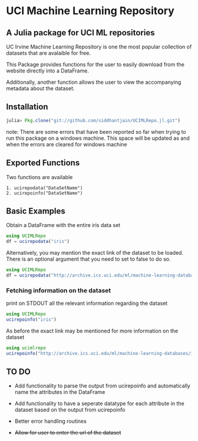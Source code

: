 UCI Machine Learning Repository
===============================

A Julia package for UCI ML repositories
-----------------------------------------------------------------------

UC Irvine Machine Learning Repository is one the most popular collection of datasets that are avalaible for free. 

This Package provides functions for the user to easily download from the website directly into a DataFrame. 

Additionally, another function allows the user to view the accompanying metadata about the dataset.

## Installation

```julia
julia> Pkg.clone("git://github.com/siddhantjain/UCIMLRepo.jl.git")
```
note: There are some errors that have been reported so far when trying to run this package on a windows machine. This space will be updated as and when the errors are cleared for windows machine

## Exported Functions

Two functions are available

	1. ucirepodata("DataSetName")
	2. ucirepoinfo("DataSetName")

## Basic Examples

Obtain a DataFrame with the entire iris data set

```julia
using UCIMLRepo
df = ucirepodata("iris") 
```

Alternatively, you may mention the exact link of the dataset to be loaded. There is an optional argument that you need to set to false to do so.

```julia
using UCIMLRepo
df = ucirepodata("http://archive.ics.uci.edu/ml/machine-learning-databases/iris/iris.data",false) 
```

### Fetching information on the dataset

print on STDOUT all the relevant information regarding the dataset 

```julia
using UCIMLRepo
ucirepoinfo("iris") 
```
As before the exact link may be mentioned for more information on the dataset
```julia
using ucimlrepo
ucirepoinfo("http://archive.ics.uci.edu/ml/machine-learning-databases/iris/iris.names", false)
```

## TO DO

* Add functionality to parse the output from ucirepoinfo and automatically name the attributes in the DataFrame

* Add functionality to have a seperate datatype for each attribute in the dataset based on the output from ucirepoinfo

* Better error handling routines

* ~~Allow for user to enter the url of the dataset~~

 



